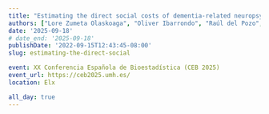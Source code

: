 ```yaml
---
title: "Estimating the direct social costs of dementia-related neuropsychiatric symptoms using two-part regression models"
authors: ["Lore Zumeta Olaskoaga", "Oliver Ibarrondo", "Raúl del Pozo", "Igor Larrañaga", "Ander Zapiain", "Javier Mar"]
date: '2025-09-18'
# date_end: '2025-09-18'
publishDate: '2022-09-15T12:43:45-08:00'
slug: estimating-the-direct-social

event: XX Conferencia Española de Bioestadística (CEB 2025)
event_url: https://ceb2025.umh.es/
location: Elx

all_day: true
---
```

  
  
  